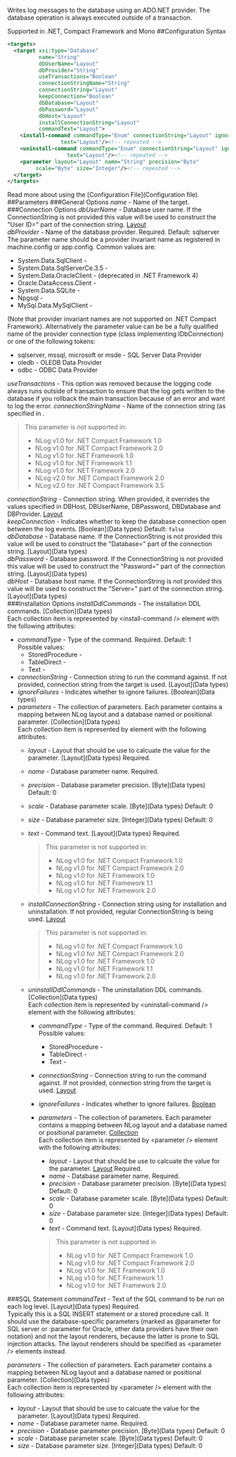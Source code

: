 Writes log messages to the database using an ADO.NET provider. The database operation is always executed outside of a transaction.

Supported in .NET, Compact Framework and Mono
##Configuration Syntax
```xml
<targets>
  <target xsi:type="Database"
          name="String"
          dbUserName="Layout"
          dbProvider="String"
          useTransactions="Boolean"
          connectionStringName="String"
          connectionString="Layout"
          keepConnection="Boolean"
          dbDatabase="Layout"
          dbPassword="Layout"
          dbHost="Layout"
          installConnectionString="Layout"
          commandText="Layout">
    <install-command commandType="Enum" connectionString="Layout" ignoreFailures="Boolean"
                 text="Layout"/><!-- repeated -->
    <uninstall-command commandType="Enum" connectionString="Layout" ignoreFailures="Boolean"
                   text="Layout"/><!-- repeated -->
    <parameter layout="Layout" name="String" precision="Byte"
         scale="Byte" size="Integer"/><!-- repeated -->
  </target>
</targets>
```
Read more about using the [Configuration File](Configuration file).
##Parameters
###General Options
_name_ - Name of the target.
###Connection Options
_dbUserName_ - Database user name. If the ConnectionString is not provided this value will be used to construct the "User ID=" part of the connection string. [Layout](Layout)  
_dbProvider_ - Name of the database provider. Required. Default: sqlserver  
The parameter name should be a provider invariant name as registered in machine.config or app.config. Common values are:
* System.Data.SqlClient -
* System.Data.SqlServerCe.3.5 -
* System.Data.OracleClient - (deprecated in .NET Framework 4)
* Oracle.DataAccess.Client -
* System.Data.SQLite -
* Npgsql -
* MySql.Data.MySqlClient -

(Note that provider invariant names are not supported on .NET Compact Framework). Alternatively the parameter value can be be a fully qualified name of the provider connection type (class implementing IDbConnection) or one of the following tokens:
* sqlserver, mssql, microsoft or msde - SQL Server Data Provider
* oledb - OLEDB Data Provider
* odbc - ODBC Data Provider

_useTransactions_ - This option was removed because the logging code always runs outside of transaction to ensure that the log gets written to the database if you rollback the main transaction because of an error and want to log the error.
_connectionStringName_ - Name of the connection string (as specified in .  
> This parameter is not supported in:
> * NLog v1.0 for .NET Compact Framework 1.0
> * NLog v1.0 for .NET Compact Framework 2.0
> * NLog v1.0 for .NET Framework 1.0
> * NLog v1.0 for .NET Framework 1.1
> * NLog v1.0 for .NET Framework 2.0
> * NLog v2.0 for .NET Compact Framework 2.0
> * NLog v2.0 for .NET Compact Framework 3.5

_connectionString_ - Connection string. When provided, it overrides the values specified in DBHost, DBUserName, DBPassword, DBDatabase and DBProvider. [Layout](Layout)  
_keepConnection_ - Indicates whether to keep the database connection open between the log events. [Boolean](Data types) Default: `false`  
_dbDatabase_ - Database name. If the ConnectionString is not provided this value will be used to construct the "Database=" part of the connection string. [Layout](Data types)  
_dbPassword_ - Database password. If the ConnectionString is not provided this value will be used to construct the "Password=" part of the connection string. [Layout](Data types)  
_dbHost_ - Database host name. If the ConnectionString is not provided this value will be used to construct the "Server=" part of the connection string. [Layout](Data types)  
###Installation Options
_installDdlCommands_ - The installation DDL commands. [Collection](Data types)  
Each collection item is represented by \<install-command /> element with the following attributes:
  * _commandType_ - Type of the command. Required. Default: 1  
Possible values:
    * StoredProcedure -
    * TableDirect -
    * Text -
  * _connectionString_ - Connection string to run the command against. If not provided, connection string from the target is used. [Layout](Data types)  
  * _ignoreFailures_ - Indicates whether to ignore failures. [Boolean](Data types)  
  * _parameters_ - The collection of parameters. Each parameter contains a mapping between NLog layout and a database named or positional parameter. [Collection](Data types)  
Each collection item is represented by <parameter /> element with the following attributes:
    * _layout_ - Layout that should be use to calcuate the value for the parameter. [Layout](Data types) Required.
    * _name_ - Database parameter name. Required.
    * _precision_ - Database parameter precision. [Byte](Data types) Default: 0
    * _scale_ - Database parameter scale. [Byte](Data types) Default: 0
    * _size_ - Database parameter size. [Integer](Data types) Default: 0
    * _text_ - Command text. [Layout](Data types) Required.  

      > This parameter is not supported in:
      > * NLog v1.0 for .NET Compact Framework 1.0
      > * NLog v1.0 for .NET Compact Framework 2.0
      > * NLog v1.0 for .NET Framework 1.0
      > * NLog v1.0 for .NET Framework 1.1
      > * NLog v1.0 for .NET Framework 2.0
    * _installConnectionString_ - Connection string using for installation and uninstallation. If not provided, regular ConnectionString is being used. [Layout](Layout)  

      > This parameter is not supported in:
      > * NLog v1.0 for .NET Compact Framework 1.0
      > * NLog v1.0 for .NET Compact Framework 2.0
      > * NLog v1.0 for .NET Framework 1.0
      > * NLog v1.0 for .NET Framework 1.1
      > * NLog v1.0 for .NET Framework 2.0
    * _uninstallDdlCommands_ - The uninstallation DDL commands. [Collection](Data types)  
Each collection item is represented by \<uninstall-command /> element with the following attributes:
      * _commandType_ - Type of the command. Required. Default: 1  
Possible values:
        * StoredProcedure -
        * TableDirect -
        * Text -
      * _connectionString_ - Connection string to run the command against. If not provided, connection string from the target is used. [Layout](Layout)  
      * _ignoreFailures_ - Indicates whether to ignore failures. [Boolean](Layout)  
      * _parameters_ - The collection of parameters. Each parameter contains a mapping between NLog layout and a database named or positional parameter. [Collection](Layout)  
Each collection item is represented by \<parameter /> element with the following attributes:
        * _layout_ - Layout that should be use to calcuate the value for the parameter. [Layout](Layout) Required.
        * _name_ - Database parameter name. Required.
        * _precision_ - Database parameter precision. [Byte](Data types) Default: 0
        * _scale_ - Database parameter scale. [Byte](Data types) Default: 0
        * _size_ - Database parameter size. [Integer](Data types) Default: 0
        * _text_ - Command text. [Layout](Data types) Required.

        > This parameter is not supported in
        > * NLog v1.0 for .NET Compact Framework 1.0
        > * NLog v1.0 for .NET Compact Framework 2.0
        > * NLog v1.0 for .NET Framework 1.0
        > * NLog v1.0 for .NET Framework 1.1
        > * NLog v1.0 for .NET Framework 2.0

###SQL Statement
_commandText_ - Text of the SQL command to be run on each log level. [Layout](Data types) Required.  
Typically this is a SQL INSERT statement or a stored procedure call. It should use the database-specific parameters (marked as @parameter for SQL server or :parameter for Oracle, other data providers have their own notation) and not the layout renderers, because the latter is prone to SQL injection attacks. The layout renderers should be specified as \<parameter /> elements instead.

_parameters_ - The collection of parameters. Each parameter contains a mapping between NLog layout and a database named or positional parameter. [Collection](Data types)  
Each collection item is represented by \<parameter /> element with the following attributes:
* _layout_ - Layout that should be use to calcuate the value for the parameter. [Layout](Data types) Required.  
* _name_ - Database parameter name. Required.
* _precision_ - Database parameter precision. [Byte](Data types) Default: 0
* _scale_ - Database parameter scale. [Byte](Data types) Default: 0
* _size_ - Database parameter size. [Integer](Data types) Default: 0